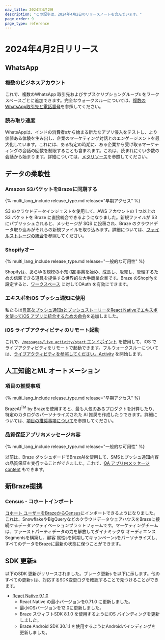 ```yaml
---
nav_title: 2024年4月2日
description: "この記事は、2024年4月2日のリリースノートを含んでいます。"
page_order: 9
page_type: reference
---
```


# 2024年4月2日リリース

## WhatsApp

### 複数のビジネスアカウント

これで、複数のWhatsApp 取引先およびサブスクリプショングループs をワークスペースごとに追加できます。完全なウォークスルーについては、[複数のWhatsApp取引先と電話番号]({{site.baseurl}}/user_guide/message_building_by_channel/whatsapp/overview/multiple_subscription_groups/)を参照してください。

### 読み取り速度

WhatsAppは、インドの消費者sから始まる新たなアプリ侵入をテストし、より価値ある体験を生み出し、企業のマーケティング対話とのエンゲージメントを最大化しています。これには、ある特定の時期に、ある企業から受け取るマーケティングの会話の回数を制限することも含まれます。これは、読まれにくい少数の会話から始まります。詳細については、[メタリソース]({{site.baseurl}}/user_guide/message_building_by_channel/whatsapp/meta_resources/)を参照してください。

## データの柔軟性

### Amazon S3バケットをBrazeに同期する

{% multi_lang_include release_type.md release="早期アクセス" %}

S3 のクラウドデータインジェストを使用して、AWS アカウントの 1 つ以上の S3 バケットを Braze に直接統合できるようになりました。新規ファイルが S3 にパブリッシュされると、メッセージが SQS に投稿され、Braze のクラウドデータ取り込みがそれらの新規ファイルを取り込みます。詳細については、[ファイルストレージの統合]({{site.baseurl}}/user_guide/data_and_analytics/cloud_ingestion/file_integrations/)を参照してください。

### Shopifyオー

{% multi_lang_include release_type.md release="一般的な可用性" %}

Shopifyは、あらゆる規模の小売 (店)事業を始め、成長し、販売し、管理するための信頼できる道具を提供する世界的な大手商業企業です。Braze のShopifyを設定すると、[ワークスペース]({{site.baseurl}}/partners/message_orchestration/channel_extensions/ecommerce/shopify/setting_up_shopify/) に対してOAuth を有効にできます。

### エキスポをiOS プッシュ通知に使用

私たちは[豊富なプッシュ通知sとプッシュストーリーをReact Nativeでエキスポを使ってiOS アプリに統合するための命令]({{site.baseurl}}/developer_guide/platform_integration_guides/react_native/push_notifications/?tab=expo)を追加しました。

### iOS ライブアクティビティのリモート起動

これで、[`/messages/live_activity/start` エンドポイント]({{site.baseurl}}/api/endpoints/messaging/live_activity/start/) を使用して、iOS でライブアクティビティをリモートで起動できます。フルウォークスルーについては、[ライブアクティビティを参照してください。Activity]({{site.baseurl}}/developer_guide/platform_integration_guides/swift/live_activities/live_activities/#step-2-start-the-activity) を開始します。

## 人工知能とML オートメーション

### 項目の推奨事項

{% multi_lang_include release_type.md release="早期アクセス" %}

BrazeAI<sup>TM</sup> by Brazeを使用すると、最も人気のあるプロダクトを計算したり、特定のカタログのパーソナライズされた AI 推奨を作成したりできます。詳細については、[項目の推奨事項について]({{site.baseurl}}/user_guide/sage_ai/recommendations/about_item_recommendations/)を参照してください。

### 品質保証アプリ内メッセージ内容

{% multi_lang_include release_type.md release="一般的な可用性" %}

以前は、Braze ダッシュボードでBrazeAIを使用して、SMSとプッシュ通知内容の品質保証を実行することができました。これで、[QA アプリ内メッセージ content]({{site.baseurl}}/user_guide/sage_ai/generative_ai/ai_content_qa/) もできます。

## 新Braze提携

### Census - コホートインポート

[コホート ユーザーをBrazeからCensus]({{site.baseurl}}/partners/data_and_infrastructure_agility/cohort_import/census/)にインポートできるようになりました。これは、SnowflakeやBigQueryなどのクラウドデータウェアハウスをBrazeに接続するデータアクティベーションプラットフォームです。マーケティングチームは、ファーストパーティデータの力を解放してダイナミックな オーディエンス Segmentsを構築し、顧客 属性sを同期してキャンペーンsをパーソナライズし、すべてのデータをBrazeに最新の状態に保つことができます。

## SDK 更新s

以下のSDK 更新がリリースされました。ブレーク更新s を以下に示します。他のすべての更新s は、対応するSDK変更ログを確認することで見つけることができます。

- [React Native 9.1.0](https://github.com/braze-inc/braze-react-native-sdk/blob/master/CHANGELOG.md)
  - React Native の最小バージョンを0.71.0 に更新しました。
  - 最小iOSバージョンを12.0に更新しました。
  - Braze スウィフトSDK 8.1.0 を使用するようにiOS バインディングを更新しました。
  - Braze Android SDK 30.1.1 を使用するようにAndroidバインディングを更新しました。
